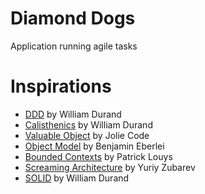 Diamond Dogs
============

Application running agile tasks

Inspirations
============

*  [DDD][1] by William Durand
*  [Calisthenics][2] by William Durand
*  [Valuable Object][3] by Jolie Code
*  [Object Model][4] by Benjamin Eberlei
*  [Bounded Contexts][5] by Patrick Louys
*  [Screaming Architecture][6] by Yuriy Zubarev
*  [SOLID][7] by William Durand

[1]:  http://williamdurand.fr/2013/08/07/ddd-with-symfony2-folder-structure-and-code-first/
[2]:  http://williamdurand.fr/2013/06/03/object-calisthenics/#8-no-classes-with-more-than-two-instance-variables
[3]:  https://jolicode.github.io/value-object-conf/slides/index.html#3
[4]:  https://beberlei.de/2012/08/22/building_an_object_model__no_setters_allowed.html
[5]:  http://patricklouys.com/2017/04/26/the-importance-of-bounded-contexts/
[6]:  http://www.yuriy-zubarev.com/blog/2011/12/06/one-and-only-architecture-diagram.html
[7]:  http://williamdurand.fr/2013/07/30/from-stupid-to-solid-code/
